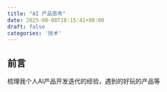 ```yaml
---
title: "AI 产品思考"
date: 2025-08-08T18:15:41+08:00
draft: false
categories: '技术'
---
```


## 前言

梳理我个人AI产品开发迭代的经验，遇到的好玩的产品等

